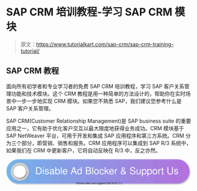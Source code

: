 # SAP CRM 培训教程-学习 SAP CRM 模块

> 原文：<https://www.tutorialkart.com/sap-crm/sap-crm-training-tutorial/>

## SAP CRM 教程

面向所有初学者和专业学习者的免费 SAP CRM 培训教程，学习 SAP 客户关系管理功能和技术模块。这个 CRM 教程是用一种简单的方法设计的，帮助你在实时场景中一步一步地实现 CRM 模块。如果您不熟悉 SAP，我们建议您参考什么是 SAP 客户关系管理。

SAP CRM(Customer Relationship Management)是 SAP business suite 的重要应用之一，它有助于优化客户交互以最大限度地获得业务成功。CRM 模块基于 SAP NetWeaver 平台，可用于开发和集成 SAP 应用程序和第三方系统。CRM 分为三个部分，即营销、销售和服务。CRM 应用程序可以集成到 SAP R/3 系统中，如果我们在 CRM 中更新客户，它将自动反映在 R/3 中，反之亦然。

[![](img/925da31b32d6bc3827932f6c8afb11bb.png)](https://www.tutorialkart.com/)